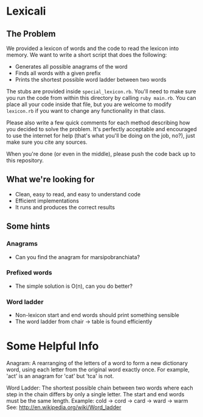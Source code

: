 # Lexicali

## The Problem

We provided a lexicon of words and the code to read the lexicon into memory.
We want to write a short script that does the following:

* Generates all possible anagrams of the word
* Finds all words with a given prefix
* Prints the shortest possible word ladder between two words

The stubs are provided inside `special_lexicon.rb`. You'll need to make sure you
run the code from within this directory by calling `ruby main.rb`. You can place
all your code inside that file, but you are welcome to modify `lexicon.rb` if
you want to change any functionality in that class.

Please also write a few quick comments for each method describing how you
decided to solve the problem.  It's perfectly acceptable and encouraged to use
the internet for help (that's what you'll be doing on the job, no?), just make
sure you cite any sources.

When you're done (or even in the middle), please push the code back up to this
repository.

## What we're looking for

* Clean, easy to read, and easy to understand code
* Efficient implementations
* It runs and produces the correct results

## Some hints

### Anagrams

* Can you find the anagram for marsipobranchiata?

### Prefixed words

* The simple solution is O(n), can you do better?

### Word ladder

* Non-lexicon start and end words should print something sensible
* The word ladder from chair -> table is found efficiently

# Some Helpful Info

Anagram: A rearranging of the letters of a word to form a new dictionary word,
using each letter from the original word exactly once. For example, 'act' is an
anagram for 'cat' but 'tca' is not.

Word Ladder: The shortest possible chain between two words where each step in
the chain differs by only a single letter. The start and end words must be the
same length.
Example: cold -> cord -> card -> ward -> warm
See: http://en.wikipedia.org/wiki/Word_ladder
